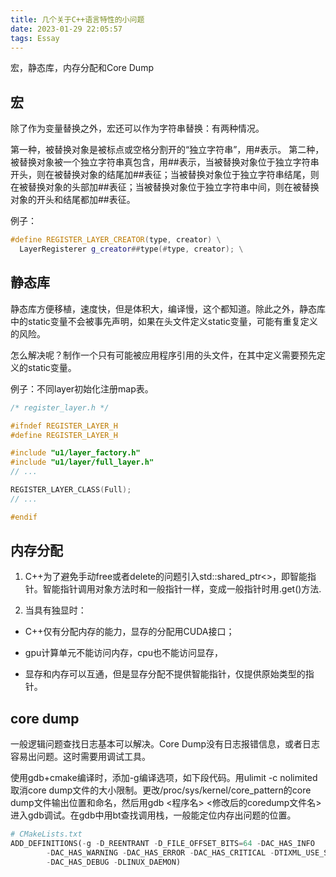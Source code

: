 ```yaml
---
title: 几个关于C++语言特性的小问题
date: 2023-01-29 22:05:57
tags: Essay
---
```


宏，静态库，内存分配和Core Dump

<!--more-->

## 宏

除了作为变量替换之外，宏还可以作为字符串替换：有两种情况。

第一种，被替换对象是被标点或空格分割开的“独立字符串”，用#表示。
第二种，被替换对象被一个独立字符串真包含，用##表示，当被替换对象位于独立字符串开头，则在被替换对象的结尾加##表征；当被替换对象位于独立字符串结尾，则在被替换对象的头部加##表征；当被替换对象位于独立字符串中间，则在被替换对象的开头和结尾都加##表征。

例子：

```C++
#define REGISTER_LAYER_CREATOR(type, creator) \
  LayerRegisterer g_creator##type(#type, creator); \
```

## 静态库

静态库方便移植，速度快，但是体积大，编译慢，这个都知道。除此之外，静态库中的static变量不会被事先声明，如果在头文件定义static变量，可能有重复定义的风险。

怎么解决呢？制作一个只有可能被应用程序引用的头文件，在其中定义需要预先定义的static变量。

例子：不同layer初始化注册map表。

```C++
/* register_layer.h */

#ifndef REGISTER_LAYER_H
#define REGISTER_LAYER_H

#include "u1/layer_factory.h"
#include "u1/layer/full_layer.h"
// ...

REGISTER_LAYER_CLASS(Full);
// ...

#endif
```

## 内存分配

1. C++为了避免手动free或者delete的问题引入std::shared_ptr<>，即智能指针。智能指针调用对象方法时和一般指针一样，变成一般指针时用.get()方法.

2. 当具有独显时：

- C++仅有分配内存的能力，显存的分配用CUDA接口；

- gpu计算单元不能访问内存，cpu也不能访问显存，

- 显存和内存可以互通，但是显存分配不提供智能指针，仅提供原始类型的指针。

## core dump

一般逻辑问题查找日志基本可以解决。Core Dump没有日志报错信息，或者日志容易出问题。这时需要用调试工具。

使用gdb+cmake编译时，添加-g编译选项，如下段代码。用ulimit -c nolimited取消core dump文件的大小限制。更改/proc/sys/kernel/core_pattern的core dump文件输出位置和命名，然后用gdb <程序名> <修改后的coredump文件名> 进入gdb调试。在gdb中用bt查找调用栈，一般能定位内存出问题的位置。

```python
# CMakeLists.txt
ADD_DEFINITIONS(-g -D_REENTRANT -D_FILE_OFFSET_BITS=64 -DAC_HAS_INFO
        -DAC_HAS_WARNING -DAC_HAS_ERROR -DAC_HAS_CRITICAL -DTIXML_USE_STL
        -DAC_HAS_DEBUG -DLINUX_DAEMON)
```




